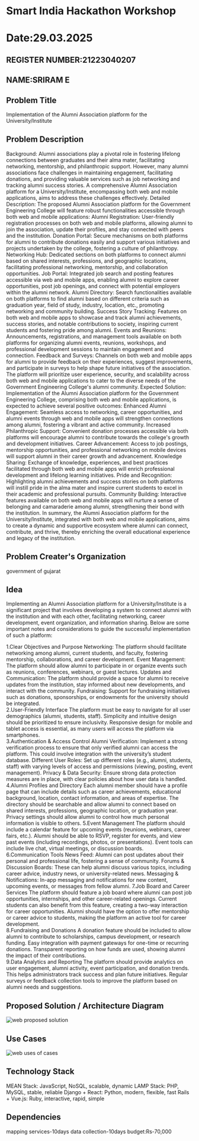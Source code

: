 # Smart India Hackathon Workshop
# Date:29.03.2025
## REGISTER NUMBER:21223040207
## NAME:SRIRAM E
## Problem Title
Implementation of the Alumni Association platform for the University/Institute
## Problem Description
Background: Alumni associations play a pivotal role in fostering lifelong connections between graduates and their alma mater, facilitating networking, mentorship, and philanthropic support. However, many alumni associations face challenges in maintaining engagement, facilitating donations, and providing valuable services such as job networking and tracking alumni success stories. A comprehensive Alumni Association platform for a University/Institute, encompassing both web and mobile applications, aims to address these challenges effectively. Detailed Description: The proposed Alumni Association platform for the Government Engineering College will feature robust functionalities accessible through both web and mobile applications: Alumni Registration: User-friendly registration processes on both web and mobile platforms, allowing alumni to join the association, update their profiles, and stay connected with peers and the institution. Donation Portal: Secure mechanisms on both platforms for alumni to contribute donations easily and support various initiatives and projects undertaken by the college, fostering a culture of philanthropy. Networking Hub: Dedicated sections on both platforms to connect alumni based on shared interests, professions, and geographic locations, facilitating professional networking, mentorship, and collaboration opportunities. Job Portal: Integrated job search and posting features accessible via web and mobile apps, enabling alumni to explore career opportunities, post job openings, and connect with potential employers within the alumni network. Alumni Directory: Search functionalities available on both platforms to find alumni based on different criteria such as graduation year, field of study, industry, location, etc., promoting networking and community building. Success Story Tracking: Features on both web and mobile apps to showcase and track alumni achievements, success stories, and notable contributions to society, inspiring current students and fostering pride among alumni. Events and Reunions: Announcements, registrations, and management tools available on both platforms for organizing alumni events, reunions, workshops, and professional development sessions to maintain engagement and connection. Feedback and Surveys: Channels on both web and mobile apps for alumni to provide feedback on their experiences, suggest improvements, and participate in surveys to help shape future initiatives of the association. The platform will prioritize user experience, security, and scalability across both web and mobile applications to cater to the diverse needs of the Government Engineering College's alumni community. Expected Solution: Implementation of the Alumni Association platform for the Government Engineering College, comprising both web and mobile applications, is expected to achieve several positive outcomes: Enhanced Alumni Engagement: Seamless access to networking, career opportunities, and alumni events through web and mobile apps will strengthen connections among alumni, fostering a vibrant and active community. Increased Philanthropic Support: Convenient donation processes accessible via both platforms will encourage alumni to contribute towards the college's growth and development initiatives. Career Advancement: Access to job postings, mentorship opportunities, and professional networking on mobile devices will support alumni in their career growth and advancement. Knowledge Sharing: Exchange of knowledge, experiences, and best practices facilitated through both web and mobile apps will enrich professional development and lifelong learning initiatives. Pride and Recognition: Highlighting alumni achievements and success stories on both platforms will instill pride in the alma mater and inspire current students to excel in their academic and professional pursuits. Community Building: Interactive features available on both web and mobile apps will nurture a sense of belonging and camaraderie among alumni, strengthening their bond with the institution. In summary, the Alumni Association platform for the University/Institute, integrated with both web and mobile applications, aims to create a dynamic and supportive ecosystem where alumni can connect, contribute, and thrive, thereby enriching the overall educational experience and legacy of the institution.

## Problem Creater's Organization
government of gujarat

## Idea
Implementing an Alumni Association platform for a University/Institute is a significant project that involves developing a system to connect alumni with the institution and with each other, facilitating networking, career development, event organization, and information sharing. Below are some important notes and considerations to guide the successful implementation of such a platform:

1.Clear Objectives and Purpose Networking: The platform should facilitate networking among alumni, current students, and faculty, fostering mentorship, collaborations, and career development. Event Management: The platform should allow alumni to participate in or organize events such as reunions, conferences, webinars, or guest lectures. Updates and Communication: The platform should provide a space for alumni to receive updates from the institution, stay informed about new developments, and interact with the community. Fundraising: Support for fundraising initiatives such as donations, sponsorships, or endowments for the university should be integrated.  
2.User-Friendly Interface The platform must be easy to navigate for all user demographics (alumni, students, staff). Simplicity and intuitive design should be prioritized to ensure inclusivity. Responsive design for mobile and tablet access is essential, as many users will access the platform via smartphones.  
3.Authentication & Access Control Alumni Verification: Implement a strong verification process to ensure that only verified alumni can access the platform. This could involve integration with the university’s student database. Different User Roles: Set up different roles (e.g., alumni, students, staff) with varying levels of access and permissions (viewing, posting, event management). Privacy & Data Security: Ensure strong data protection measures are in place, with clear policies about how user data is handled.  
4.Alumni Profiles and Directory Each alumni member should have a profile page that can include details such as career achievements, educational background, location, contact information, and areas of expertise. The directory should be searchable and allow alumni to connect based on shared interests, professions, geographic location, or graduation year. Privacy settings should allow alumni to control how much personal information is visible to others. 
5.Event Management The platform should include a calendar feature for upcoming events (reunions, webinars, career fairs, etc.). Alumni should be able to RSVP, register for events, and view past events (including recordings, photos, or presentations). Event tools can include live chat, virtual meetings, or discussion boards.  
6.Communication Tools News Feed: Alumni can post updates about their personal and professional life, fostering a sense of community. Forums & Discussion Boards: These can help alumni discuss various topics, including career advice, industry news, or university-related news. Messaging & Notifications: In-app messaging and notifications for new content, upcoming events, or messages from fellow alumni.
7.Job Board and Career Services The platform should feature a job board where alumni can post job opportunities, internships, and other career-related openings. Current students can also benefit from this feature, creating a two-way interaction for career opportunities. Alumni should have the option to offer mentorship or career advice to students, making the platform an active tool for career development.  
8.Fundraising and Donations A donation feature should be included to allow alumni to contribute to scholarships, campus development, or research funding. Easy integration with payment gateways for one-time or recurring donations. Transparent reporting on how funds are used, showing alumni the impact of their contributions.  
9.Data Analytics and Reporting The platform should provide analytics on user engagement, alumni activity, event participation, and donation trends. This helps administrators track success and plan future initiatives. Regular surveys or feedback collection tools to improve the platform based on alumni needs and suggestions.  


## Proposed Solution / Architecture Diagram


![web proposed solution](https://github.com/user-attachments/assets/4d1d4920-5edb-4f9b-8747-384fec2f5390)

## Use Cases

![web uses of cases](https://github.com/user-attachments/assets/4723cf5d-8077-404d-9b07-7ad2006b35cc)


## Technology Stack
MEAN Stack: JavaScript, NoSQL, scalable, dynamic LAMP Stack: PHP, MySQL, stable, reliable Django + React: Python, modern, flexible, fast Rails + Vue.js: Ruby, interactive, rapid, simple

## Dependencies
mapping services-10days data collection-10days budget:Rs-70,000
